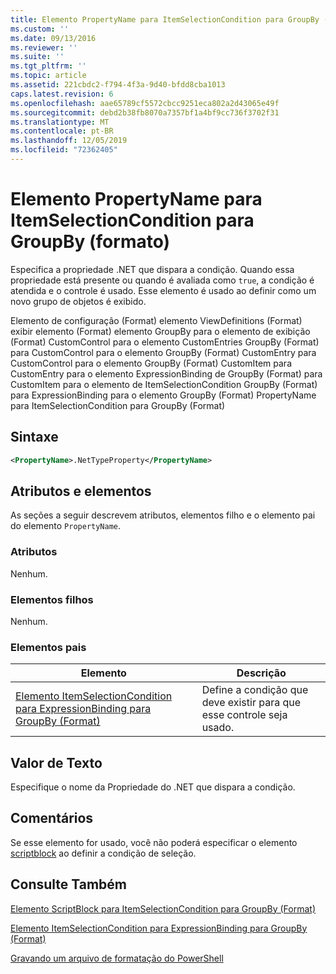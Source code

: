 ```yaml
---
title: Elemento PropertyName para ItemSelectionCondition para GroupBy (Format) | Microsoft Docs
ms.custom: ''
ms.date: 09/13/2016
ms.reviewer: ''
ms.suite: ''
ms.tgt_pltfrm: ''
ms.topic: article
ms.assetid: 221cbdc2-f794-4f3a-9d40-bfdd8cba1013
caps.latest.revision: 6
ms.openlocfilehash: aae65789cf5572cbcc9251eca802a2d43065e49f
ms.sourcegitcommit: debd2b38fb8070a7357bf1a4bf9cc736f3702f31
ms.translationtype: MT
ms.contentlocale: pt-BR
ms.lasthandoff: 12/05/2019
ms.locfileid: "72362405"
---
```

# <a name="propertyname-element-for-itemselectioncondition-for-groupby-format"></a>Elemento PropertyName para ItemSelectionCondition para GroupBy (formato)

Especifica a propriedade .NET que dispara a condição. Quando essa propriedade está presente ou quando é avaliada como `true`, a condição é atendida e o controle é usado. Esse elemento é usado ao definir como um novo grupo de objetos é exibido.

Elemento de configuração (Format) elemento ViewDefinitions (Format) exibir elemento (Format) elemento GroupBy para o elemento de exibição (Format) CustomControl para o elemento CustomEntries GroupBy (Format) para CustomControl para o elemento GroupBy (Format) CustomEntry para CustomControl para o elemento GroupBy (Format) CustomItem para CustomEntry para o elemento ExpressionBinding de GroupBy (Format) para CustomItem para o elemento de ItemSelectionCondition GroupBy (Format) para ExpressionBinding para o elemento GroupBy (Format) PropertyName para ItemSelectionCondition para GroupBy (Format)

## <a name="syntax"></a>Sintaxe

```xml
<PropertyName>.NetTypeProperty</PropertyName>
```

## <a name="attributes-and-elements"></a>Atributos e elementos

As seções a seguir descrevem atributos, elementos filho e o elemento pai do elemento `PropertyName`.

### <a name="attributes"></a>Atributos

Nenhum.

### <a name="child-elements"></a>Elementos filhos

Nenhum.

### <a name="parent-elements"></a>Elementos pais

|Elemento|Descrição|
|-------------|-----------------|
|[Elemento ItemSelectionCondition para ExpressionBinding para GroupBy (Format)](./itemselectioncondition-element-for-expressionbinding-for-groupby-format.md)|Define a condição que deve existir para que esse controle seja usado.|

## <a name="text-value"></a>Valor de Texto

Especifique o nome da Propriedade do .NET que dispara a condição.

## <a name="remarks"></a>Comentários

Se esse elemento for usado, você não poderá especificar o elemento [scriptblock](./scriptblock-element-for-itemselectioncondition-for-groupby-format.md) ao definir a condição de seleção.

## <a name="see-also"></a>Consulte Também

[Elemento ScriptBlock para ItemSelectionCondition para GroupBy (Format)](./scriptblock-element-for-itemselectioncondition-for-groupby-format.md)

[Elemento ItemSelectionCondition para ExpressionBinding para GroupBy (Format)](./itemselectioncondition-element-for-expressionbinding-for-groupby-format.md)

[Gravando um arquivo de formatação do PowerShell](./writing-a-powershell-formatting-file.md)
